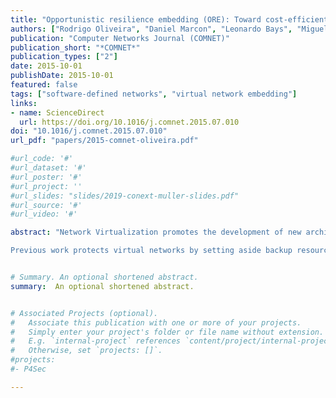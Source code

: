```yaml
---
title: "Opportunistic resilience embedding (ORE): Toward cost-efficient resilient virtual networks"
authors: ["Rodrigo Oliveira", "Daniel Marcon", "Leonardo Bays", "Miguel Neves", "Luciano P Gaspary", "Deep Medhi", "Marinho Barcellos"]
publication: "Computer Networks Journal (COMNET)"
publication_short: "*COMNET*"
publication_types: ["2"]
date: 2015-10-01
publishDate: 2015-10-01
featured: false
tags: ["software-defined networks", "virtual network embedding"]
links:
- name: ScienceDirect
  url: https://doi.org/10.1016/j.comnet.2015.07.010
doi: "10.1016/j.comnet.2015.07.010"
url_pdf: "papers/2015-comnet-oliveira.pdf"

#url_code: '#'
#url_dataset: '#'
#url_poster: '#'
#url_project: ''
#url_slides: "slides/2019-conext-muller-slides.pdf"
#url_source: '#'
#url_video: '#'

abstract: "Network Virtualization promotes the development of new architectures and protocols by enabling the creation of multiple virtual networks on top of the same physical substrate. One of its main advantages is the use of isolation to limit the scope of attacks – that is, avoiding traffic from one virtual network to interfere with the others. However, virtual networks are still vulnerable to disruptions on the underlying network. Particularly, high capacity physical links constitute good targets since they may be important for a large number of virtual networks.

Previous work protects virtual networks by setting aside backup resources. Although effective, this kind of solution tends to be expensive, as backup resources increase the cost to infrastructure providers and usually remain idle. This paper presents ORE (opportunistic resilience embedding), a novel embedding approach for protecting virtual links against substrate network disruptions. ORE’s design is two-fold: while a proactive strategy embeds each virtual link into multiple substrate paths in order to mitigate the initial impact of a disruption, a reactive one attempts to recover any capacity affected by an underlying disruption. Both strategies are modeled as optimization problems. Additionally, since the embedding problem is -Hard, ORE uses a simulated annealing-based meta-heuristic to solve it efficiently. Numerical results show that ORE can provide resilience to disruptions at a lower cost."


# Summary. An optional shortened abstract.
summary:  An optional shortened abstract.


# Associated Projects (optional).
#   Associate this publication with one or more of your projects.
#   Simply enter your project's folder or file name without extension.
#   E.g. `internal-project` references `content/project/internal-project/index.md`.
#   Otherwise, set `projects: []`.
#projects:
#- P4Sec

---
```




